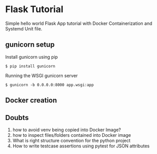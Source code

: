 # Flask Tutorial
Simple hello world Flask App tutorial with Docker Containerization and Systemd Unit file.

## gunicorn setup
Install gunicorn using pip

    $ pip install gunicorn
    
Running the WSGI gunicorn server    
    
    $ gunicorn -b 0.0.0.0:8000 app.wsgi:app

## Docker creation

## Doubts
1. how to avoid venv being copied into Docker Image?
2. how to inspect files/folders contained into Docker image
3. What is right structure convention for the python project
4. How to write testcase assertions using pytest for JSON attributes
